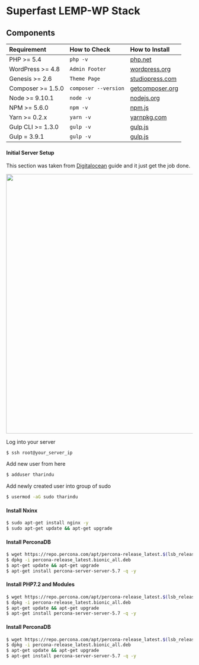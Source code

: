 # Superfast LEMP-WP Stack

## Components

| Requirement | How to Check | How to Install |
| :---------- | :----------- | :------------- |
| PHP >= 5.4 | `php -v` | [php.net](http://php.net/manual/en/install.php) |
| WordPress >= 4.8 | `Admin Footer` | [wordpress.org](https://codex.wordpress.org/Installing_WordPress) |
| Genesis >= 2.6 | `Theme Page` | [studiopress.com](http://www.shareasale.com/r.cfm?b=346198&u=1459023&m=28169&urllink=&afftrack=) |
| Composer >= 1.5.0 | `composer --version` | [getcomposer.org](https://getcomposer.org/doc/00-intro.md#installation-linux-unix-osx) |
| Node >= 9.10.1 | `node -v` | [nodejs.org](https://nodejs.org/) |
| NPM >= 5.6.0 | `npm -v` | [npm.js](https://www.npmjs.com/) |
| Yarn >= 0.2.x | `yarn -v` | [yarnpkg.com](https://yarnpkg.com/lang/en/docs/install/#mac-stable) |
| Gulp CLI >= 1.3.0 | `gulp -v` | [gulp.js](https://gulpjs.com/) |
| Gulp = 3.9.1 | `gulp -v` | [gulp.js](https://gulpjs.com/) |

#### Initial Server Setup

This section was taken from [Digitalocean](https://www.digitalocean.com/community/tutorials/initial-server-setup-with-ubuntu-16-04/) guide and it just get the job done.

<img src="https://github.com/tharindutpk/superfast-lemp-wp/blob/master/Screenshot/ssh-login.png" width="700px">

Log into your server
```shsh
$ ssh root@your_server_ip
```

Add new user from here
```sh
$ adduser tharindu
```

Add newly created user into group of sudo
```sh
$ usermod -aG sudo tharindu
```

#### Install Nxinx

```sh
$ sudo apt-get install nginx -y
$ sudo apt-get update && apt-get upgrade
```

#### Install PerconaDB

```sh
$ wget https://repo.percona.com/apt/percona-release_latest.$(lsb_release -sc)_all.deb
$ dpkg -i percona-release_latest.bionic_all.deb
$ apt-get update && apt-get upgrade
$ apt-get install percona-server-server-5.7 -q -y
```

#### Install PHP7.2 and Modules

```sh
$ wget https://repo.percona.com/apt/percona-release_latest.$(lsb_release -sc)_all.deb
$ dpkg -i percona-release_latest.bionic_all.deb
$ apt-get update && apt-get upgrade
$ apt-get install percona-server-server-5.7 -q -y
```

#### Install PerconaDB

```sh
$ wget https://repo.percona.com/apt/percona-release_latest.$(lsb_release -sc)_all.deb
$ dpkg -i percona-release_latest.bionic_all.deb
$ apt-get update && apt-get upgrade
$ apt-get install percona-server-server-5.7 -q -y
```
